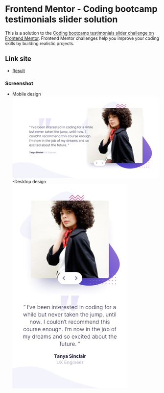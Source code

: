 # Frontend Mentor - Coding bootcamp testimonials slider solution

This is a solution to the [Coding bootcamp testimonials slider challenge on Frontend Mentor](https://www.frontendmentor.io/challenges/coding-bootcamp-testimonials-slider-4FNyLA8JL). Frontend Mentor challenges help you improve your coding skills by building realistic projects. 

## Link site


- [Result](https://kevin344k.github.io/coding-bootcamp-testimonials-slider-master/)



### Screenshot
- Mobile design
![](./design/desktop-design-slide-1.jpg)
-Desktop design
![](./design/mobile-design-slide-1.jpg)


